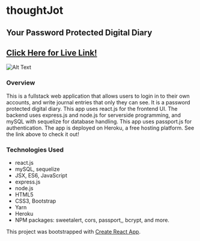 # thoughtJot
## Your Password Protected Digital Diary  

## [Click Here for Live Link!](https://www.google.com)

![Alt Text](https://media.giphy.com/media/lzo6kkN469WuXr8Nqv/giphy.gif)

### Overview
This is a fullstack web application that allows users to login in to their own accounts, and write journal entries that only they can see. It is a password protected digital diary. This app uses react.js for the frontend UI. The backend uses express.js and node.js for serverside programming, and mySQL with sequelize for database handling. This app uses passport.js for authentication. The app is deployed on Heroku, a free hosting platform. See the link above to check it out!

### Technologies Used
- react.js
- mySQL, sequelize 
- JSX, ES6, JavaScript
- express.js
- node.js
- HTML5
- CSS3, Bootstrap
- Yarn 
- Heroku 
- NPM packages: sweetalert, cors, passport,, bcrypt, and more. 



This project was bootstrapped with [Create React App](https://github.com/facebookincubator/create-react-app).